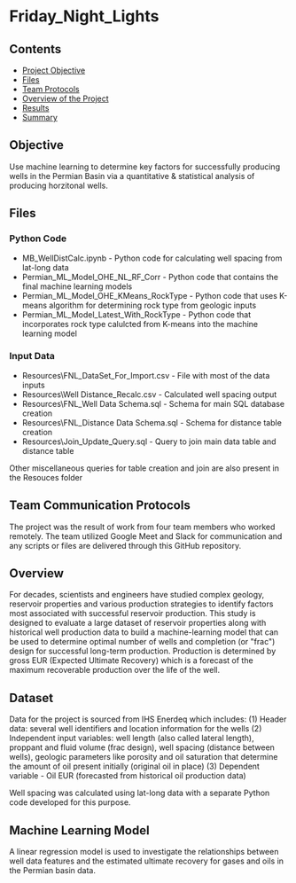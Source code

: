 # Friday_Night_Lights

## Contents
- [Project Objective](#overview)
- [Files](#files)
- [Team Protocols](#team-communication-protocols)
- [Overview of the Project](#overview)
- [Results](#results)
- [Summary](#summary)


## Objective
Use machine learning to determine key factors for successfully producing wells in the Permian Basin via a quantitative & statistical analysis of producing horzitonal wells.

## Files
### Python Code
- MB_WellDistCalc.ipynb - Python code for calculating well spacing from lat-long data
- Permian_ML_Model_OHE_NL_RF_Corr - Python code that contains the final machine learning models
- Permian_ML_Model_OHE_KMeans_RockType - Python code that uses K-means algorithm for determining rock type from geologic inputs
- Permian_ML_Model_Latest_With_RockType - Python code that incorporates rock type calulcted from K-means into the machine learning model

### Input Data
- Resources\FNL_DataSet_For_Import.csv - File with most of the data inputs
- Resources\Well Distance_Recalc.csv - Calculated well spacing output
- Resources\FNL_Well Data Schema.sql - Schema for main SQL database creation
- Resources\FNL_Distance Data Schema.sql - Schema for distance table creation
- Resources\Join_Update_Query.sql - Query to join main data table and distance table

Other miscellaneous queries for table creation and join are also present in the Resouces folder

## Team Communication Protocols

The project was the result of work from four team members who worked remotely.  The team utilized Google Meet and Slack for communication and any scripts or files are delivered through this GitHub repository.

## Overview

For decades, scientists and engineers have studied  complex geology, reservoir properties and various production strategies to identify factors most associated with successful reservoir production.  This study is designed to evaluate a large dataset of reservoir properties along with historical well production data to build a machine-learning model that can be used to determine optimal number of wells and completion (or "frac") design for successful long-term production. Production is determined by gross EUR (Expected Ultimate Recovery) which is a forecast of the maximum recoverable production over the life of the well. 
 
## Dataset

Data for the project is sourced from IHS Enerdeq which includes:
(1) Header data: several well identifiers and location information for the wells
(2) Independent input variables: well length (also called lateral length), proppant and fluid volume (frac design), well spacing (distance between wells), geologic parameters like porosity and oil saturation that determine the amount of oil present initially (original oil in place)
(3) Dependent variable - Oil EUR (forecasted from historical oil production data)

Well spacing was calculated using lat-long data with a separate Python code developed for this purpose.


## Machine Learning Model

A linear regression model is used to investigate the relationships between well data features and the estimated ultimate recovery for gases and oils in the Permian basin data.
